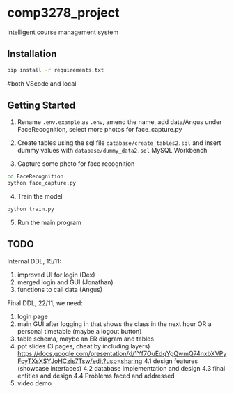 # comp3278_project

intelligent course management system

## Installation

```bash
pip install -r requirements.txt
```
#both VScode and local

## Getting Started

1. Rename `.env.example` as `.env`, amend the name, add data/Angus under FaceRecognition, select more photos for face_capture.py

2. Create tables using the sql file `database/create_tables2.sql` and insert dummy values with `database/dummy_data2.sql`
    MySQL Workbench

3. Capture some photo for face recognition

```bash
cd FaceRecognition
python face_capture.py
```

4. Train the model

```bash
python train.py
```

5. Run the main program

## TODO

Internal DDL, 15/11:
1. improved UI for login (Dex)
2. merged login and GUI (Jonathan)
3. functions to call data (Angus)


Final DDL, 22/11, we need:
1. login page
2. main GUI after logging in that shows the class in the next hour OR a personal timetable (maybe a logout button)
3. table schema, maybe an ER diagram and tables
4. ppt slides (3 pages, cheat by including layers)
   https://docs.google.com/presentation/d/1Yf7OuEdqYgQwmQ74nxbXVPyFcyTXsXSYJoHCzis7Tsw/edit?usp=sharing
    4.1 design features (showcase interfaces)
    4.2 database implementation and design
    4.3 final entities and design
    4.4 Problems faced and addressed
6. video demo

